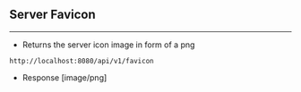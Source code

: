 ## Server Favicon
---
- Returns the server icon image in form of a png
```
http://localhost:8080/api/v1/favicon
```
- Response
[image/png]